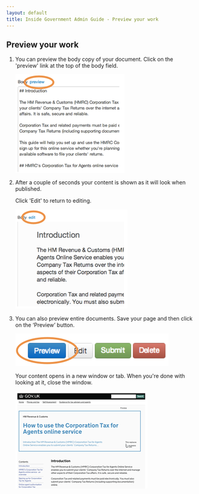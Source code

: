 ```yaml
---
layout: default
title: Inside Government Admin Guide - Preview your work
---
```


## Preview your work


1. You can preview the body copy of your document. Click on the 'preview' link at the top of the body field.

	![Preview your work 1](preview-your-work-1.png)

2. After a couple of seconds your content is shown as it will look when published.

	Click 'Edit' to return to editing.

	![Preview your work 2](preview-your-work-2.png)


3. You can also preview entire documents. Save your page and then click on the ‘Preview’ button.

	![Preview your work 3](preview-your-work-3.png)

	Your content opens in a new window or tab. When you're done with looking at it, close the window.

	![Preview your work 4](preview-your-work-4.png)







